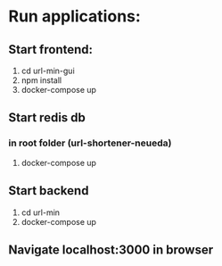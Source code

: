 # Run applications:
## Start frontend:
1. cd url-min-gui
2. npm install
3. docker-compose up

## Start redis db
### in root folder (url-shortener-neueda)
1. docker-compose up

## Start backend
1. cd url-min
2. docker-compose up

## Navigate localhost:3000 in browser
